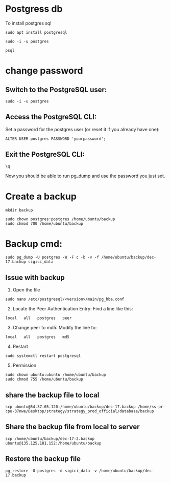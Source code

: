 
  
# Postgress db

To install postgres sql

```
sudo apt install postgresql
```

```
sudo -i -u postgres
```

```
psql
```

# change password

## Switch to the PostgreSQL user:

```
sudo -i -u postgres
```

## Access the PostgreSQL CLI:
Set a password for the postgres user (or reset it if you already have one):

```
ALTER USER postgres PASSWORD 'yourpassword';
```

## Exit the PostgreSQL CLI:
```
\q
```
Now you should be able to run pg_dump and use the password you just set.

# Create a backup

```
mkdir backup
```

```
sudo chown postgres:postgres /home/ubuntu/backup
sudo chmod 700 /home/ubuntu/backup
```



# Backup cmd:

```
sudo pg_dump -U postgres -W -F c -b -v -f /home/ubuntu/backup/dec-17.backup sigici_data
```

## Issue with backup

1) Open the file
```
sudo nano /etc/postgresql/<version>/main/pg_hba.conf
```

2) Locate the Peer Authentication Entry: Find a line like this:

```
local   all   postgres   peer
```

3) Change peer to md5: Modify the line to:

```
local   all   postgres   md5
```

4) Restart
   
```
sudo systemctl restart postgresql
```

5) Permission

 ```
sudo chown ubuntu:ubuntu /home/ubuntu/backup
sudo chmod 755 /home/ubuntu/backup
 ```

## share the backup file to local

```
scp ubuntu@54.37.65.120:/home/ubuntu/backup/dec-17.backup /home/ss-pr-cpu-37nwe/Desktop/strategy/strategy_prod_official/database/backup
```

## Share the backup file from local to server

```
scp /home/ubuntu/backup/dec-17-2.backup ubuntu@135.125.181.152:/home/ubuntu/backup
```

## Restore the backup file

```
pg_restore -U postgres -d sigici_data -v /home/ubuntu/backup/dec-17.backup
```
